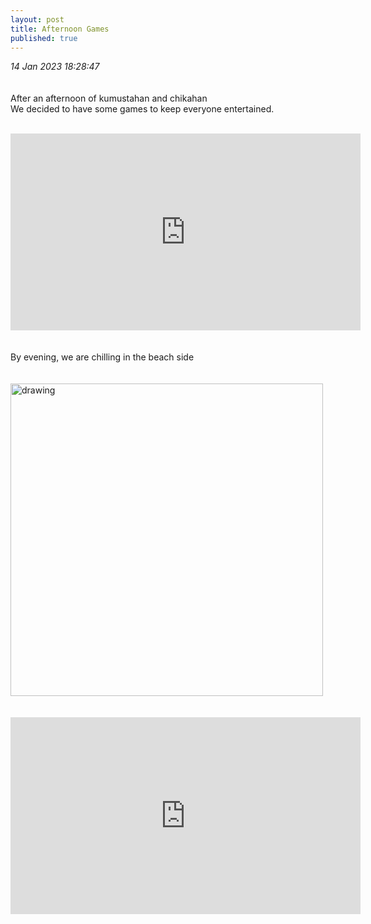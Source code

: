 ```yaml
---
layout: post
title: Afternoon Games
published: true
---
```

_14 Jan 2023 18:28:47_
<br>
<br>
<br>
After an afternoon of kumustahan and chikahan
<br>
We decided to have some games to keep everyone entertained.
<br>
<br>
<iframe width="560" height="315"
src="https://www.youtube.com/embed/pGWo_Nmt8l4"
frameborder="0"
allow="accelerometer; autoplay; encrypted-media; gyroscope; picture-in-picture"
allowfullscreen></iframe>
<br>
<br>
<br>
By evening, we are chilling in the beach side
<br>
<br>
<br>
<img src="https://drive.google.com/uc?export=view&id=1ajQ_BlqL9PAMthyovFyc5jiHgE7VO4c-" alt="drawing" width="500"/>
<br>
<br>
<br>
<iframe width="560" height="315" src="https://www.youtube.com/embed/q7K5sn1GYnE" frameborder="0" allow="accelerometer; autoplay; encrypted-media; gyroscope; picture-in-picture" allowfullscreen></iframe>


